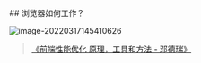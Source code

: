 ﻿﻿## 浏览器如何工作？

![image-20220317145410626](https://img2022.cnblogs.com/blog/1735896/202203/1735896-20220317145520068-1561829859.png)

> [《前端性能优化 原理，工具和方法 - 邓德瑞》](https://www.youtube.com/watch?v=xVD-E4248A8)